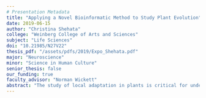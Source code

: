 ```yaml
---
# Presentation Metadata
title: "Applying a Novel Bioinformatic Method to Study Plant Evolution"
date: 2019-06-15
author: "Christina Shehata"
college: "Weinberg College of Arts and Sciences"
subject: "Life Sciences"
doi: "10.21985/N27V22"
thesis_pdf: "/assets/pdfs/2019/Expo_Shehata.pdf"
major: "Neuroscience"
minor: "Science in Human Culture"
senior_thesis: false
our_funding: true
faculty_advisor: "Norman Wickett"
abstract: "The study of local adaptation in plants is critical for understanding the evolution of traits that contribute to survival in a dynamic environment, the genes underlying them, and the general process of adaptation. However, in the study of natural, non-model plant species, population-level whole-genome sampling is not always feasible and can be costly. Therefore, there is a need for methods based on population-differentiation that can take a reduced representation of whole-genome data to identify loci under selection within or among populations. Levels of Exclusively Shared Difference (LSD) is a method developed using human genomic data that can detect signatures of selection along the branches of a population tree (phylogeny). Here, I show how LSD can be used to identify candidate genes under selection within genomic, transcriptomic, and discrete gene data sets collected from multiple plant populations. I compare the candidate genes under selection identified by LSD to those identified by traditional methods and show how this novel method can be adapted for use plants to overcome some of the limitations of other selection detection methods. Using LSD on plant population genomic data will expand the ways in which adaptively evolving genes can be identified. Identifying adaptive candidate genes has a range of implications for plant research and LSD expands the types of datasets that can be used to elucidate patterns of plant evolution, inform the development of improved cultivars, and guide conservation efforts for endangered species."
---
```

